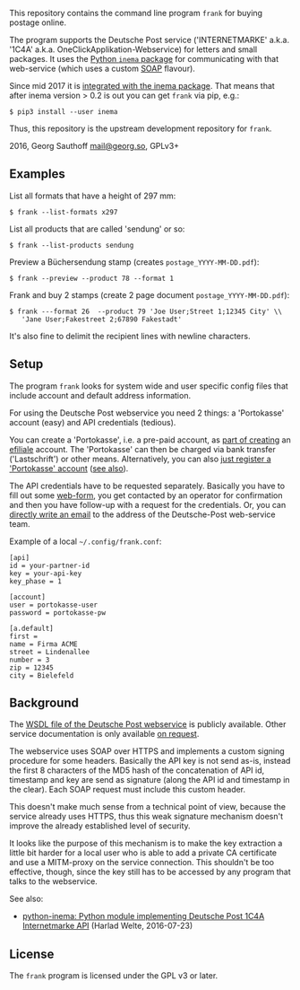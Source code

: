 This repository contains the command line program `frank` for buying
postage online.

The program supports the Deutsche Post service ('INTERNETMARKE'
a.k.a. '1C4A' a.k.a.  OneClickApplikation-Webservice) for letters
and small packages.  It uses the [Python `inema` package][1] for
communicating with that web-service (which uses a custom
[SOAP][2] flavour).

Since mid 2017 it is [integrated with the inema package][1]. That
means that after inema version > 0.2 is out you can get `frank`
via pip, e.g.:

    $ pip3 install --user inema

Thus, this repository is the upstream development repository for
`frank`.

2016, Georg Sauthoff <mail@georg.so>, GPLv3+

## Examples

List all formats that have a height of 297 mm:

    $ frank --list-formats x297

List all products that are called 'sendung' or so:

    $ frank --list-products sendung

Preview a Büchersendung stamp (creates `postage_YYYY-MM-DD.pdf`):

    $ frank --preview --product 78 --format 1

Frank and buy 2 stamps (create 2 page document `postage_YYYY-MM-DD.pdf`):

    $ frank ---format 26  --product 79 'Joe User;Street 1;12345 City' \\
       'Jane User;Fakestreet 2;67890 Fakestadt'

It's also fine to delimit the recipient lines with newline characters.

## Setup

The program `frank` looks for system wide and user specific
config files that include account and default address
information.

For using the Deutsche Post webservice you need 2 things: a
'Portokasse' account (easy) and API credentials (tedious).

You can create a 'Portokasse', i.e. a pre-paid account, as  [part
of creating][4] an [efiliale][3] account. The 'Portokasse' can then
be charged via bank transfer ('Lastschrift') or other means.
Alternatively, you can also [just register a 'Portokasse' account][6] ([see also][5]).

The API credentials have to be requested separately. Basically
you have to fill out some [web-form][5], you get contacted by an
operator for confirmation and then you have follow-up with a
request for the credentials. Or, you can [directly write an
email][1] to the address of the Deutsche-Post web-service team.

Example of a local `~/.config/frank.conf`:

    [api]
    id = your-partner-id
    key = your-api-key
    key_phase = 1

    [account]
    user = portokasse-user
    password = portokasse-pw

    [a.default]
    first =
    name = Firma ACME
    street = Lindenallee
    number = 3
    zip = 12345
    city = Bielefeld


## Background

The [WSDL file of the Deutsche Post webservice][7] is publicly
available. Other service documentation is only available [on
request][5].

The webservice uses SOAP over HTTPS and implements a custom
signing procedure for some headers. Basically the API key is not
send as-is, instead the first 8 characters of the MD5 hash of the
concatenation of API id, timestamp and key are send as signature
(along the API id and timestamp in the clear). Each SOAP request
must include this custom header.

This doesn't make much sense from a technical point of view,
because the service already uses HTTPS, thus this weak signature
mechanism doesn't improve the already established level of
security.

It looks like the purpose of this mechanism is to make the key
extraction a little bit harder for a local user who is able to
add a private CA certificate and use a MITM-proxy on the service
connection. This shouldn't be too effective, though, since the
key still has to be accessed by any program that talks to
the webservice.

See also:

- [python-inema: Python module implementing Deutsche Post 1C4A Internetmarke API][8] (Harlad Welte, 2016-07-23)

## License

The `frank` program is licensed under the GPL v3 or later.


[1]: https://pypi.python.org/pypi/inema
[2]: http://harmful.cat-v.org/software/xml/soap/simple
[3]: https://www.efiliale.de/
[4]: https://www.efiliale.de/efiliale/infocenter/payShipInfo.jsp?tid=sv09_02#paymentinfos
[5]: https://www.deutschepost.de/de/i/internetmarke-porto-drucken/partner-werden.html
[6]: https://portokasse.deutschepost.de/portokasse/#/register/
[7]: https://internetmarke.deutschepost.de/OneClickForAppV3/OneClickForAppServiceV3?wsdl
[8]: http://laforge.gnumonks.org/blog/20160724-python_inema/
